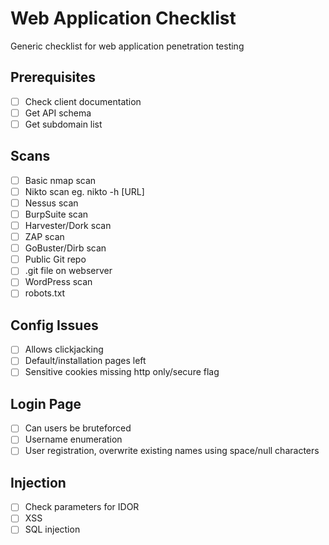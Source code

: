 # Web Application Checklist

Generic checklist for web application penetration testing

## Prerequisites

- [ ] Check client documentation
- [ ] Get API schema
- [ ] Get subdomain list

## Scans

- [ ] Basic nmap scan
- [ ] Nikto scan eg. nikto -h [URL]
- [ ] Nessus scan
- [ ] BurpSuite scan
- [ ] Harvester/Dork scan
- [ ] ZAP scan
- [ ] GoBuster/Dirb scan
- [ ] Public Git repo
- [ ] .git file on webserver
- [ ] WordPress scan
- [ ] robots.txt

## Config Issues
- [ ] Allows clickjacking
- [ ] Default/installation pages left
- [ ] Sensitive cookies missing http only/secure flag 

## Login Page
- [ ] Can users be bruteforced
- [ ] Username enumeration
- [ ] User registration, overwrite existing names using space/null characters

## Injection
- [ ] Check parameters for IDOR
- [ ] XSS
- [ ] SQL injection
